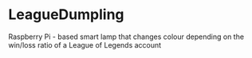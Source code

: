 # LeagueDumpling
Raspberry Pi - based smart lamp that changes colour depending on the win/loss ratio of a League of Legends account
